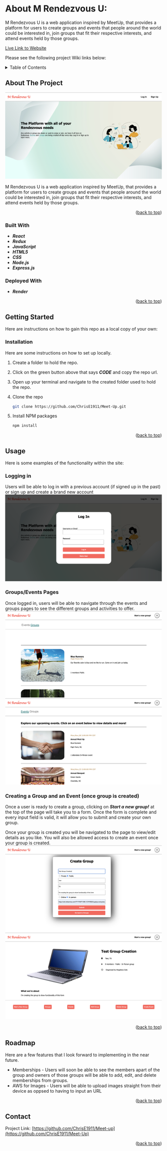 # About  M Rendezvous U:

M Rendezvous U is a web application inspired by MeetUp, that provides a platform for users to create groups and events that people around the world could be interested in, join groups that fit their respective interests, and attend events held by those groups.

[Live Link to Website](https://meet-up.onrender.com)

Please see the following project Wiki links below:


<!-- Improved compatibility of back to top link: See: https://github.com/othneildrew/Best-README-Template/pull/73 -->
<a name="readme-top"></a>
<!--
*** Thanks for checking out the Best-README-Template. If you have a suggestion
*** that would make this better, please fork the repo and create a pull request
*** or simply open an issue with the tag "enhancement".
*** Don't forget to give the project a star!
*** Thanks again! Now go create something AMAZING! :D
-->



<!-- PROJECT SHIELDS -->
<!--
*** I'm using markdown "reference style" links for readability.
*** Reference links are enclosed in brackets [ ] instead of parentheses ( ).
*** See the bottom of this document for the declaration of the reference variables
*** for contributors-url, forks-url, etc. This is an optional, concise syntax you may use.
*** https://www.markdownguide.org/basic-syntax/#reference-style-links
-->



<!-- TABLE OF CONTENTS -->
<details>
  <summary>Table of Contents</summary>
  <ol>
    <li>
      <a href="#about-the-project">About The Project</a>
      <ul>
        <li><a href="#built-with">Built With</a></li>
      </ul>
    </li>
    <li>
      <a href="#getting-started">Getting Started</a>
      <ul>
        <li><a href="#installation">Installation</a></li>
      </ul>
    </li>
    <li><a href="#usage">Usage</a></li>
    <li><a href="#roadmap">Roadmap</a></li>
    <li><a href="#contact">Contact</a></li>
  </ol>
</details>



<!-- ABOUT THE PROJECT -->
## About The Project

![M Rendezvous U][meetup-screenshot]

M Rendezvous U is a web application inspired by MeetUp, that provides a platform for users to create groups and events that people around the world could be interested in, join groups that fit their respective interests, and attend events held by those groups.

<p align="right">(<a href="#readme-top">back to top</a>)</p>



### Built With

* ***React***
* ***Redux***
* ***JavaScript***
* ***HTML5***
* ***CSS***
* ***Node.js***
* ***Express.js***

### Deployed With

* ***Render***



<p align="right">(<a href="#readme-top">back to top</a>)</p>



<!-- GETTING STARTED -->
## Getting Started

Here are instructions on how to gain this repo as a local copy of your own:


### Installation

Here are some instructions on how to set up locally.

1. Create a folder to hold the repo.

2. Click on the green button above that says ***CODE*** and copy the repo url.

3. Open up your terminal and navigate to the created folder used to hold the repo.

4. Clone the repo
   ```sh
   git clone https://github.com/ChrisE1911/Meet-Up.git
   ```
5. Install NPM packages
   ```sh
   npm install
   ```

<p align="right">(<a href="#readme-top">back to top</a>)</p>



<!-- USAGE EXAMPLES -->
## Usage

Here is some examples of the functionality within the site:

### Logging in
Users will be able to log in with a previous account (if signed up in the past) or sign up and create a brand new account
![M Rendezvous U][log-in]

### Groups/Events Pages

Once logged in, users will be able to navigate through the events and groups pages to see the different groups and activities to offer.
![M Rendezvous U][groups-page]
![M Rendezvous U][events-page]

### Creating a Group and an Event (once group is created)

Once a user is ready to create a group, clicking on ***Start a new group!*** at the top of the page will take you to a form. Once the form is complete and every input field is valid, it will allow you to submit and create your own group.

Once your group is created you will be navigated to the page to view/edit details as you like. You will also be allowed access to create an event once your group is created.
![M Rendezvous U][create-group]
![M Rendezvous U][group-created]





<p align="right">(<a href="#readme-top">back to top</a>)</p>



<!-- ROADMAP -->
## Roadmap

Here are a few features that I look forward to implementing in the near future.

-  Memberships - Users will soon be able to see the members apart of the group and owners of those groups will be able to add, edit, and delete memberships from groups.
- AWS for Images - Users will be able to upload images straight from their device as oppsed to having to input an URL


<p align="right">(<a href="#readme-top">back to top</a>)</p>




<!-- CONTACT -->
## Contact

Project Link: [https://github.com/ChrisE1911/Meet-up](https://github.com/ChrisE1911/Meet-Up)

<p align="right">(<a href="#readme-top">back to top</a>)</p>







<!-- MARKDOWN LINKS & IMAGES -->
<!-- https://www.markdownguide.org/basic-syntax/#reference-style-links -->
[contributors-shield]: https://img.shields.io/github/contributors/github_username/repo_name.svg?style=for-the-badge
[contributors-url]: https://github.com/github_username/repo_name/graphs/contributors
[forks-shield]: https://img.shields.io/github/forks/github_username/repo_name.svg?style=for-the-badge
[forks-url]: https://github.com/github_username/repo_name/network/members
[stars-shield]: https://img.shields.io/github/stars/github_username/repo_name.svg?style=for-the-badge
[stars-url]: https://github.com/github_username/repo_name/stargazers
[issues-shield]: https://img.shields.io/github/issues/github_username/repo_name.svg?style=for-the-badge
[issues-url]: https://github.com/github_username/repo_name/issues
[license-shield]: https://img.shields.io/github/license/github_username/repo_name.svg?style=for-the-badge
[license-url]: https://github.com/github_username/repo_name/blob/master/LICENSE.txt
[linkedin-shield]: https://img.shields.io/badge/-LinkedIn-black.svg?style=for-the-badge&logo=linkedin&colorB=555
[linkedin-url]: https://linkedin.com/in/linkedin_username
[product-screenshot]: images/screenshot.png
[Next.js]: https://img.shields.io/badge/next.js-000000?style=for-the-badge&logo=nextdotjs&logoColor=white
[Next-url]: https://nextjs.org/
[React.js]: https://img.shields.io/badge/React-20232A?style=for-the-badge&logo=react&logoColor=61DAFB
[React-url]: https://reactjs.org/
[Vue.js]: https://img.shields.io/badge/Vue.js-35495E?style=for-the-badge&logo=vuedotjs&logoColor=4FC08D
[Vue-url]: https://vuejs.org/
[Angular.io]: https://img.shields.io/badge/Angular-DD0031?style=for-the-badge&logo=angular&logoColor=white
[Angular-url]: https://angular.io/
[Svelte.dev]: https://img.shields.io/badge/Svelte-4A4A55?style=for-the-badge&logo=svelte&logoColor=FF3E00
[Svelte-url]: https://svelte.dev/
[Laravel.com]: https://img.shields.io/badge/Laravel-FF2D20?style=for-the-badge&logo=laravel&logoColor=white
[Laravel-url]: https://laravel.com
[Bootstrap.com]: https://img.shields.io/badge/Bootstrap-563D7C?style=for-the-badge&logo=bootstrap&logoColor=white
[Bootstrap-url]: https://getbootstrap.com
[JQuery.com]: https://img.shields.io/badge/jQuery-0769AD?style=for-the-badge&logo=jquery&logoColor=white
[JQuery-url]: https://jquery.com
[meetup-screenshot]: ./meetup-screenshot.png
[create-group]: ./create-group-sshot.png
[events-page]: ./events-sshot.png
[group-created]: ./group-creation-example-sshot.png
[groups-page]: ./groups-sshot.png
[log-in]: ./log-in-sshot.png
